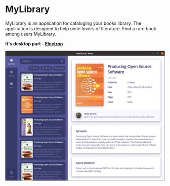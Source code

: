 MyLibrary
===================

MyLibrary is an application for cataloging your books library.
The application is designed to help unite lovers of literature.
Find a rare book among users MyLibrary.

**It's desktop part - [Electron](https://www.electronjs.org/)**

![picture](data/preview-app.png)
